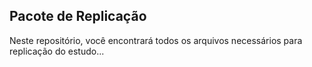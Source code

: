 ## Pacote de Replicação

Neste repositório, você encontrará todos os arquivos necessários para replicação do estudo...
